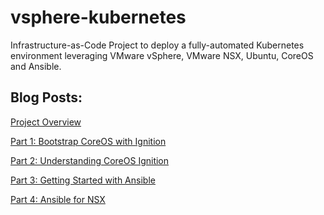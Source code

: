 # vsphere-kubernetes
Infrastructure-as-Code Project to deploy a fully-automated Kubernetes environment leveraging VMware vSphere, VMware NSX, Ubuntu, CoreOS and Ansible.

Blog Posts:
-----------
[Project Overview](http://virtualelephant.com/2017/11/13/infrastructure-as-code-project-overview/)

[Part 1: Bootstrap CoreOS with Ignition](http://virtualelephant.com/2017/11/14/infrastructure-as-code-bootstrap-coreos-with-ignition/)

[Part 2: Understanding CoreOS Ignition](http://virtualelephant.com/2017/11/16/infrastructure-as-code-understanding-coreos-ignition/)

[Part 3: Getting Started with Ansible](http://virtualelephant.com/2017/11/17/infrastructure-as-code-getting-started-with-ansible/)

[Part 4: Ansible for NSX](http://virtualelephant.com/2017/11/27/infrastructure-as-code-ansible-for-vmware-nsx/)
